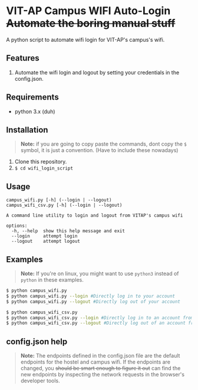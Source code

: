 # VIT-AP Campus WIFI Auto-Login ~~Automate the boring manual stuff~~ 

A python script to automate wifi login for VIT-AP's campus's wifi.

## Features
1. Automate the wifi login and logout by setting your credentials in the config.json.

## Requirements
- python 3.x (duh)

## Installation

> **Note:** if you are going to copy paste the commands, dont copy the `$` symbol, it is just a convention. (Have to include these nowadays)

1. Clone this repository.
2. `$ cd wifi_login_script`

## Usage
```
campus_wifi.py [-h] (--login | --logout)
campus_wifi_csv.py [-h] (--login | --logout)

A command line utility to login and logout from VITAP's campus wifi

options:
  -h, --help  show this help message and exit
  --login     attempt login
  --logout    attempt logout
```

## Examples

> **Note:** If you're on linux, you might want to use `python3` instead of `python` in these examples.

```bash
$ python campus_wifi.py
$ python campus_wifi.py --login #Directly log in to your account
$ python campus_wifi.py --logout #Directly log out of your account

$ python campus_wifi_csv.py
$ python campus_wifi_csv.py --login #Directly log in to an account from the csv
$ python campus_wifi_csv.py --logout #Directly log out of an account from the csv
```
## config.json help
> **Note:** The endpoints defined in the config.json file are the default endpoints for the hostel and campus wifi. If the endpoints are changed, you ~~should be smart enough to figure it out~~ can find the new endpoints by inspecting the network requests in the browser's developer tools.
